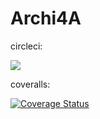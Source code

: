 # Archi4A
circleci:
 
<a href="https://circleci.com/gh/5emeAS/Archi4A"><img src="https://circleci.com/gh/5emeAS/Archi4A.svg?style=svg"></a>

coveralls:

<a href='https://coveralls.io/github/5emeAS/Archi4A?branch=master'><img src='https://coveralls.io/repos/github/5emeAS/Archi4A/badge.svg?branch=master' alt='Coverage Status' /></a>
